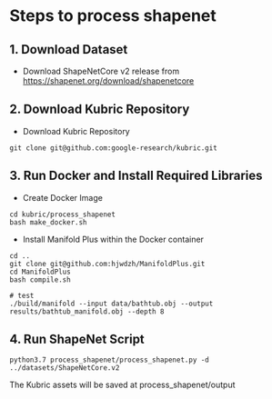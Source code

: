 # Steps to process shapenet

## 1. Download Dataset

- Download ShapeNetCore v2 release from https://shapenet.org/download/shapenetcore

## 2. Download Kubric Repository

- Download Kubric Repository

```
git clone git@github.com:google-research/kubric.git
```


## 3. Run Docker and Install Required Libraries

- Create Docker Image

```
cd kubric/process_shapenet
bash make_docker.sh
```

- Install Manifold Plus within the Docker container

```
cd ..
git clone git@github.com:hjwdzh/ManifoldPlus.git
cd ManifoldPlus
bash compile.sh

# test
./build/manifold --input data/bathtub.obj --output results/bathtub_manifold.obj --depth 8
```

## 4. Run ShapeNet Script

```
python3.7 process_shapenet/process_shapenet.py -d ../datasets/ShapeNetCore.v2
```

The Kubric assets will be saved at process_shapenet/output